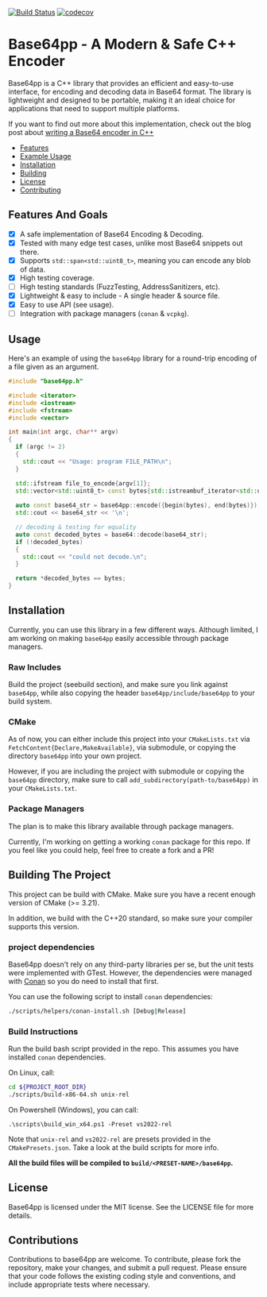 [![Build Status](https://dev.azure.com/Matheusgarcia28/Base64pp/_apis/build/status%2Fmatheusgomes28.base64pp?branchName=main)](https://dev.azure.com/Matheusgarcia28/Base64pp/_build/latest?definitionId=3&branchName=main) [![codecov](https://codecov.io/github/matheusgomes28/base64pp/branch/main/graph/badge.svg?token=5Q5G5MNFLO)](https://codecov.io/github/matheusgomes28/base64pp)

# Base64pp - A Modern & Safe C++ Encoder

Base64pp is a C++ library that provides an efficient and easy-to-use interface,
for encoding and decoding data in Base64 format. The library is lightweight
and designed to be portable, making it an ideal choice for applications that
need to support multiple platforms.

If you want to find out more about this implementation, check out the blog post
about [writing a Base64 encoder in C++](https://matgomes.com/base64-encode-decode-cpp/)

- [Features](#features-and-goals)
- [Example Usage](#usage)
- [Installation](#installation)
- [Building](#building-the-project)
- [License](#license)
- [Contributing](#contributions)

## Features And Goals
- [x] A safe implementation of Base64 Encoding & Decoding.
- [x] Tested with many edge test cases, unlike most Base64 snippets out there.
- [x] Supports `std::span<std::uint8_t>`, meaning you can encode any blob of data.
- [x] High testing coverage.
- [ ] High testing standards (FuzzTesting, AddressSanitizers, etc).
- [x] Lightweight & easy to include - A single header & source file.
- [x] Easy to use API (see usage).
- [ ] Integration with package managers (`conan` & `vcpkg`).

## Usage

Here's an example of using the `base64pp` library for a round-trip encoding
of a file given as an argument.

```cpp
#include "base64pp.h"

#include <iterator>
#include <iostream>
#include <fstream>
#include <vector>

int main(int argc, char** argv)
{
  if (argc != 2)
  {
    std::cout << "Usage: program FILE_PATH\n"; 
  }

  std::ifstream file_to_encode{argv[1]};
  std::vector<std::uint8_t> const bytes{std::istreambuf_iterator<std::uint8_t>{file_to_encode}, {}};
  
  auto const base64_str = base64pp::encode({begin(bytes), end(bytes)});
  std::cout << base64_str << '\n';

  // decoding & testing for equality
  auto const decoded_bytes = base64::decode(base64_str);
  if (!decoded_bytes)
  {
    std::cout << "could not decode.\n";
  }

  return *decoded_bytes == bytes;
}
```

## Installation

Currently, you can use this library in a few different ways. Although
limited, I am working on making `base64pp` easily accessible through
package managers.

### Raw Includes

Build the project (seebuild section), and make sure you link against
`base64pp`, while also copying the header `base64pp/include/base64pp` to
your build system.

### CMake

As of now, you can either include this project into your `CMakeLists.txt`
via `FetchContent{Declare,MakeAvailable}`, via submodule, or copying
the directory `base64pp` into your own project.

However, if you are including the project with submodule or copying
the `base64pp` directory, make sure to call
`add_subdirectory(path-to/base64pp)` in your `CMakeLists.txt`.

### Package Managers

The plan is to make this library available through package managers.

Currently, I'm working on getting a working `conan` package for this
repo. If you feel like you could help, feel free to create a fork and
a PR!


## Building The Project

This project can be build with CMake. Make sure you have a
recent enough version of CMake (>= 3.21).

In addition, we build with the C++20 standard, so make sure
your compiler supports this version.

### project dependencies
Base64pp doesn't rely on any third-party libraries per se,
but the unit tests were implemented with GTest. However,
the dependencies were managed with [Conan](https://conan.io)
so you do need to install that first.

You can use the following script to install `conan` dependencies:

```bash
./scripts/helpers/conan-install.sh [Debug|Release]
```

### Build Instructions

Run the build bash script provided in the repo. This
assumes you have installed `conan` dependencies.

On Linux, call:

```bash
cd ${PROJECT_ROOT_DIR}
./scripts/build-x86-64.sh unix-rel
``` 

On Powershell (Windows), you can call:
```pwsh
.\scripts\build_win_x64.ps1 -Preset vs2022-rel
```

Note that `unix-rel` and `vs2022-rel` are presets provided
in the `CMakePresets.json`. Take a look at the build scripts
for more info.

**All the build files will be compiled to `build/<PRESET-NAME>/base64pp`.**

## License
Base64pp is licensed under the MIT license. See the LICENSE file for more details.

## Contributions

Contributions to base64pp are welcome. To contribute, please fork the repository,
make your changes, and submit a pull request. Please ensure that your code follows
the existing coding style and conventions, and include appropriate tests where
necessary.


